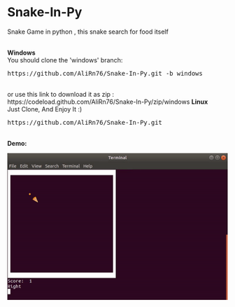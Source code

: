 # Snake-In-Py
Snake Game in python , this snake search for food itself

</br>
<b>Windows</b>
</br>
  You should clone the 'windows' branch:
  <pre>https://github.com/AliRn76/Snake-In-Py.git -b windows</pre>
  </br>
  or use this link to download it as zip :
  https://codeload.github.com/AliRn76/Snake-In-Py/zip/windows
<b>Linux</b>
</br>
Just Clone, And Enjoy It :)
<pre>https://github.com/AliRn76/Snake-In-Py.git</pre>
</br>
<b>Demo:</b>

![demo](preview.gif)
